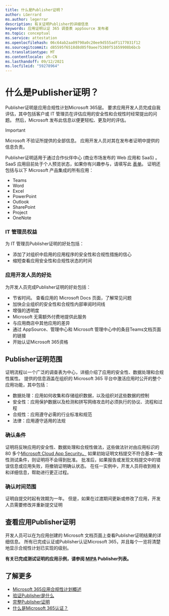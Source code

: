 ```yaml
---
title: 什么是Publisher证明？
author: LGerrard
ms.author: legerrar
description: 有关证明Publisher的详细信息
keywords: 应用证明认证 365 调查表 appSource 发布者
ms.topic: conceptual
ms.service: attestation
ms.openlocfilehash: 06c64ab2aa09790a0c20ee9d555adf1177031f12
ms.sourcegitcommit: d85595f6518d8d05f0aee75380f51659908b6bcb
ms.translationtype: MT
ms.contentlocale: zh-CN
ms.lasthandoff: 09/12/2021
ms.locfileid: "59278964"
---
```

# <a name="what-is-publisher-attestation"></a>什么是Publisher证明？

Publisher证明是应用合规性计划Microsoft 365层。 要求应用开发人员完成自我评估，其中包括客户或 IT 管理员在评估应用的安全性和合规性时经常提出的问题。 然后，Microsoft 发布此信息以便更轻松、更及时的评估。

> [!IMPORTANT]
> Microsoft 不验证所提供的全部信息。 应用开发人员对其在发布者证明中提供的信息负责。 

Publisher证明适用于通过合作伙伴中心 (商业市场发布的 Web 应用和 SaaS) 。 SaaS 应用目前处于个人预览状态，如果你有兴趣参与，请填写此 [表单](https://customervoice.microsoft.com/Pages/ResponsePage.aspx?id=v4j5cvGGr0GRqy180BHbR4cf3qxCU_RNtqjCSalFdSFUNDMzTVJKR0wzTEJRSFJVSk9OQUlOV0RJSyQlQCN0PWcu)。 证明还包括与以下 Microsoft 产品集成的所有应用：

- Teams
- Word
- Excel
- PowerPoint 
- Outlook
- SharePoint
- Project
- OneNote

### <a name="benefits-for-it-admins"></a>IT 管理员权益
为 IT 管理员Publisher证明的好处包括：
-   添加了对组织中启用的应用程序的安全性和合规性措施的信心
-   缩短查看应用安全性和合规性状态的时间

### <a name="benefits-for-app-developers"></a>应用开发人员的好处 
为开发人员完成Publisher证明的好处包括： 
-   节省时间。 查看应用的 Microsoft Docs 页面，了解常见问题
-   加快企业组织的安全性和合规性内部审阅时间线
-   增强的透明度
- Microsoft 无需额外付费地提供此服务
-   与应用商店中其他应用的差异
-   通过 AppSource、管理中心和 Microsoft 管理中心中的条目Teams文档页面的链接
-   开始认证Microsoft 365资格


## <a name="publisher-attestation-scope"></a>Publisher证明范围

证明流程以一个广泛的调查表为中心，详细介绍了应用的安全性、数据处理和合规性属性。 提供的信息涵盖在组织的 Microsoft 365 平台中激活应用时公开的整个应用功能，其中包括：

- 数据处理：应用如何收集和存储组织数据，以及组织对这些数据的控制
- 安全性：应用保护数据以及检测和拼写网络攻击时必须执行的协议、流程和过程
- 合规性：应用遵守必需的行业标准和规范
- 法律：应用遵守适用的法规

### <a name="confirmation-criteria"></a>确认条件

证明将反映应用的安全性、数据处理和合规性做法，这些做法针对由应用标识的 80 多个[Microsoft Cloud App Security。](https://www.microsoft.com/microsoft-365/enterprise-mobility-security/cloud-app-security) 如果初始证明文档提交不符合基本一致性测试条件，则证明将不会得到批准。 批准后，如果报告或发现文档提交中的错误信息或应用失败，将撤销证明确认状态。 在任一实例中，开发人员将收到相关和详细信息，帮助进行更正过程。

### <a name="confirmation-time-frame"></a>确认时间范围

证明自提交时起有效期为一年。 但是，如果在过渡期间更新或修改了应用，开发人员需要修改并重新提交证明

## <a name="reviewing-an-apps-publisher-attestation"></a>查看应用Publisher证明

开发人员可以在为应用创建的 Microsoft 文档页面上查看Publisher证明结果的详细信息。 所有已完成认证或Publisher认证Microsoft 365，并且每个一览将清楚地显示合规性计划已实现的级别。

**有关已完成测试证明的应用示例，请参阅 [MIPA](https://docs.microsoft.com/microsoft-365-app-certification/teams/iglobe-mipa-your-personal-assistant?pivots=mcas) Publisher列表。** 

## <a name="learn-more"></a>了解更多

* [Microsoft 365应用合规性计划概述](~/overview.md)
* [验证Publisher是什么](https://docs.microsoft.com/azure/active-directory/develop/publisher-verification-overview)
* [完整Publisher证明](~/docs/attestation.md)  
* [什么是Microsoft 365认证？](~/docs/enterprise-app-certification-guide.md)
